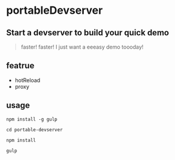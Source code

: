 # portableDevserver

## Start a devserver to build your quick demo
>faster! faster!  I just want a eeeasy demo toooday!

## featrue

- hotReload
- proxy

## usage

```
npm install -g gulp

cd portable-devserver

npm install

gulp
```



